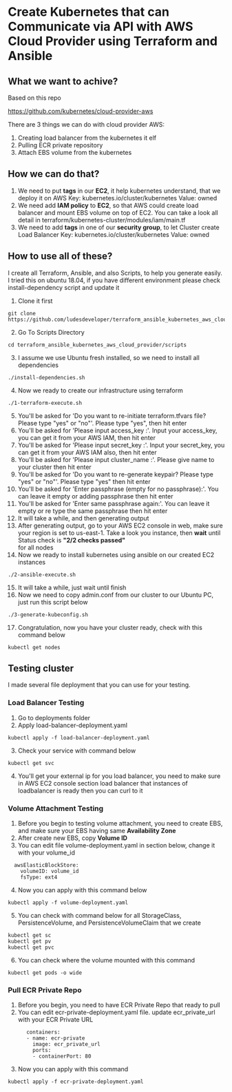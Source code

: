 # Create Kubernetes that can Communicate via API with AWS Cloud Provider using Terraform and Ansible

## **What we want to achive?** 

Based on this repo

https://github.com/kubernetes/cloud-provider-aws

There are 3 things we can do with cloud provider AWS:

1. Creating load balancer from the kubernetes it elf
2. Pulling ECR private repository
3. Attach EBS volume from the kubernetes

## **How we can do that?**

1. We need to put **tags** in our **EC2**, it help kubernetes understand, that we deploy it on AWS
Key: kubernetes.io/cluster/kubernetes
Value: owned
2. We need add **IAM policy** to **EC2**, so that AWS could create load balancer and mount EBS volume on top of EC2. You can take a look all detail in terraform/kubernetes-cluster/modules/iam/main.tf
3. We need to add **tags** in one of our **security group**, to let Cluster create Load Balancer
Key: kubernetes.io/cluster/kubernetes
Value: owned

## **How to use all of these?**

I create all Terraform, Ansible, and also Scripts, to help you generate easily. I tried this on ubuntu 18.04, if you have different environment please check install-dependency script and update it

1. Clone it first
```
git clone https://github.com/ludesdeveloper/terraform_ansible_kubernetes_aws_cloud_provider.git
```
2. Go To Scripts Directory
```
cd terraform_ansible_kubernetes_aws_cloud_provider/scripts
```
3. I assume we use Ubuntu fresh installed, so we need to install all dependencies
```
./install-dependencies.sh
```
4. Now we ready to create our infrastructure using terraform
```
./1-terraform-execute.sh
```
5. You'll be asked for 'Do you want to re-initiate terraform.tfvars file? Please type "yes" or "no"'. Please type "yes", then hit enter
6. You'll be asked for 'Please input access_key :'. Input your access_key, you can get it from your AWS IAM, then hit enter
7. You'll be asked for 'Please input secret_key :'. Input your secret_key, you can get it from your AWS IAM also, then hit enter
8. You'll be asked for 'Please input cluster_name :'. Please give name to your cluster then hit enter
9. You'll be asked for 'Do you want to re-generate keypair? Please type "yes" or "no"'. Please type "yes" then hit enter
10. You'll be asked for 'Enter passphrase (empty for no passphrase):'. You can leave it empty or adding passphrase then hit enter
11. You'll be asked for 'Enter same passphrase again:'. You can leave it empty or re type the same passphrase then hit enter
12. It will take a while, and then generating output
13. After generating output, go to your AWS EC2 console in web, make sure your region is set to us-east-1. Take a look you instance, then **wait** until Status check is **"2/2 checks passed"**	
 for all nodes 
14. Now we ready to install kubernetes using ansible on our created EC2 instances
```
./2-ansible-execute.sh
```
15. It will take a while, just wait until finish
16. Now we need to copy admin.conf from our cluster to our Ubuntu PC, just run this script below
```
./3-generate-kubeconfig.sh
```
17. Congratulation, now you have your cluster ready, check with this command below
```
kubectl get nodes
```

## **Testing cluster**

I made several file deployment that you can use for your testing.

### **Load Balancer Testing**

1. Go to deployments folder
2. Apply load-balancer-deployment.yaml
```
kubectl apply -f load-balancer-deployment.yaml
```
3. Check your service with command below
```
kubectl get svc
```
4. You'll get your external ip for you load balancer, you need to make sure in AWS EC2 console section load balancer that instances of loadbalancer is ready then you can curl to it

### **Volume Attachment Testing**

1. Before you begin to testing volume attachment, you need to create EBS, and make sure your EBS having same **Availability Zone**
2. After create new EBS, copy **Volume ID**
3. You can edit file volume-deployment.yaml in section below, change it with your volume_id
```
  awsElasticBlockStore:
    volumeID: volume_id 
    fsType: ext4
```
4. Now you can apply with this command below
```
kubectl apply -f volume-deployment.yaml
```
5. You can check with command below for all StorageClass, PersistenceVolume, and PersistenceVolumeClaim that we create
```
kubectl get sc
kubectl get pv
kubectl get pvc
```
6. You can check where the volume mounted with this command 
```
kubectl get pods -o wide
```

### **Pull ECR Private Repo**

1. Before you begin, you need to have ECR Private Repo that ready to pull
2. You can edit ecr-private-deployment.yaml file. update ecr_private_url with your ECR Private URL
```
      containers:
      - name: ecr-private
        image: ecr_private_url
        ports:
        - containerPort: 80
```
3. Now you can apply with this command
```
kubectl apply -f ecr-private-deployment.yaml
```
